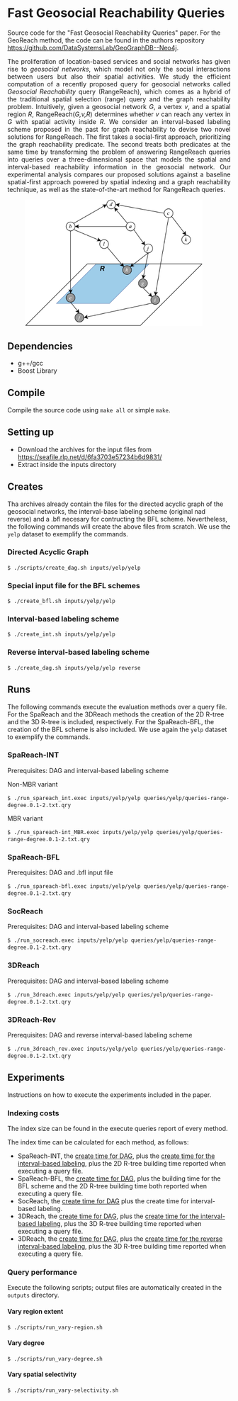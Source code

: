 # Fast Geosocial Reachability Queries

Source code for the "Fast Geosocial Reachability Queries" paper. For the GeoReach method, the code can be found in the authors repository https://github.com/DataSystemsLab/GeoGraphDB--Neo4j.

<p align="justify">
The proliferation of location-based services and social networks has given rise to <em>geosocial networks</em>, which model not only the social interactions between users but also their spatial activities. We study the efficient computation of a recently proposed query for geosocial networks called <em>Geosocial Reachability</em> query (RangeReach), which comes as a hybrid of the traditional spatial selection (range) query and the graph reachability problem. Intuitively, given a geosocial network <em>G</em>, a vertex <em>v</em>, and a spatial region <em>R</em>, RangeReach(<em>G,v,R</em>) determines whether <em>v</em> can reach any vertex in <em>G</em> with spatial activity inside <em>R</em>. We consider an interval-based labeling scheme proposed in the past for graph reachability to devise two novel solutions for RangeReach. The first takes a social-first approach, prioritizing the graph reachability predicate.  The second treats both predicates at the same time by transforming the problem of answering RangeReach queries into queries over a three-dimensional space that models the spatial and interval-based reachability information in the geosocial network. Our experimental analysis compares our proposed solutions against a baseline spatial-first approach powered by spatial indexing and a graph reachability technique, as well as the state-of-the-art method for RangeReach queries.</p>
<figure>
  <img src="/figures/running+query3.png" width="400" alt="RangeReach example" />
</figure>

## Dependencies
- g++/gcc
- Boost Library 

## Compile
Compile the source code using ```make all``` or simple ```make```. 

## Setting up
- Download the archives for the input files from https://seafile.rlp.net/d/6fa3703e57234b6d9831/
- Extract inside the inputs directory


## Creates
Tha archives already contain the files for the directed acyclic graph of the geosocial networks, the interval-base labeling scheme (original nad reverse) and a .bfl necesary for contructing the BFL scheme. Nevertheless, the following commands will create the above files from scratch. We use the ```yelp``` dataset to exemplify the commands.

### Directed Acyclic Graph
```
$ ./scripts/create_dag.sh inputs/yelp/yelp
```

### Special input file for the BFL schemes
```
$ ./create_bfl.sh inputs/yelp/yelp
```

### Interval-based labeling scheme
```
$ ./create_int.sh inputs/yelp/yelp
```

### Reverse interval-based labeling scheme 
```
$ ./create_dag.sh inputs/yelp/yelp reverse
```


## Runs
The following commands execute the evaluation methods over a query file. For the SpaReach and the 3DReach methods the creation of the 2D R-tree and the 3D R-tree is included, respectively. For the SpaReach-BFL, the creation of the BFL scheme is also included. We use again the ```yelp``` dataset to exemplify the commands.

### SpaReach-INT
Prerequisites: DAG and interval-based labeling scheme

Non-MBR variant
```
$ ./run_spareach_int.exec inputs/yelp/yelp queries/yelp/queries-range-degree.0.1-2.txt.qry
```

MBR variant
```
$ ./run_spareach-int_MBR.exec inputs/yelp/yelp queries/yelp/queries-range-degree.0.1-2.txt.qry
```

### SpaReach-BFL
Prerequisites: DAG and .bfl input file
```
$ ./run_spareach-bfl.exec inputs/yelp/yelp queries/yelp/queries-range-degree.0.1-2.txt.qry
```

### SocReach
Prerequisites: DAG and interval-based labeling scheme
```
$ ./run_socreach.exec inputs/yelp/yelp queries/yelp/queries-range-degree.0.1-2.txt.qry
```

### 3DReach
Prerequisites: DAG and interval-based labeling scheme
```
$ ./run_3dreach.exec inputs/yelp/yelp queries/yelp/queries-range-degree.0.1-2.txt.qry
```

### 3DReach-Rev
Prerequisites: DAG and reverse interval-based labeling scheme
```
$ ./run_3dreach_rev.exec inputs/yelp/yelp queries/yelp/queries-range-degree.0.1-2.txt.qry
```



## Experiments
Instructions on how to execute the experiments included in the paper.

### Indexing costs
The index size can be found in the execute queries report of every method.

The index time can be calculated for each method, as follows:
- SpaReach-INT, the [create time for DAG](#directed-acyclic-graph), plus the [create time for the interval-based labeling](#interval-based-labeling-scheme), plus the 2D R-tree building time reported when executing a query file.  
- SpaReach-BFL, the [create time for DAG](#directed-acyclic-graph), plus the building time for the BFL scheme and the 2D R-tree building time both reported when executing a query file.
- SocReach, the [create time for DAG](#directed-acyclic-graph) plus the create time for interval-based labeling.  
- 3DReach, the [create time for DAG](#directed-acyclic-graph), plus the [create time for the interval-based labeling](#interval-based-labeling-scheme), plus the 3D R-tree building time reported when executing a query file.  
- 3DReach, the [create time for DAG](#directed-acyclic-graph), plus the [create time for the reverse interval-based labeling](#reverse-interval-based-labeling-scheme), plus the 3D R-tree building time reported when executing a query file.  
  

### Query performance
Execute the following scripts; output files are automatically created in the ```outputs``` directory.

#### Vary region extent
```
$ ./scripts/run_vary-region.sh
```

#### Vary degree 
```
$ ./scripts/run_vary-degree.sh
```

#### Vary spatial selectivity  
```
$ ./scripts/run_vary-selectivity.sh
```

